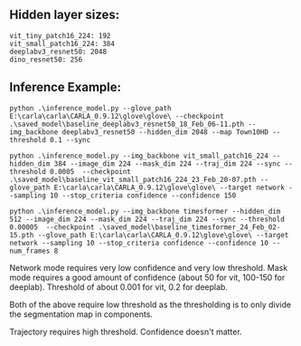 ## Hidden layer sizes:

```
vit_tiny_patch16_224: 192
vit_small_patch16_224: 384
deeplabv3_resnet50: 2048
dino_resnet50: 256
```

## Inference Example:

```
python .\inference_model.py --glove_path E:\carla\carla\CARLA_0.9.12\glove\glove\ --checkpoint .\saved_model\baseline_deeplabv3_resnet50_18_Feb_06-11.pth --img_backbone deeplabv3_resnet50 --hidden_dim 2048 --map Town10HD --threshold 0.1 --sync
```

```
python .\inference_model.py --img_backbone vit_small_patch16_224 --hidden_dim 384 --image_dim 224 --mask_dim 224 --traj_dim 224 --sync --threshold 0.0005  --checkpoint .\saved_model\baseline_vit_small_patch16_224_23_Feb_20-07.pth --glove_path E:\carla\carla\CARLA_0.9.12\glove\glove\ --target network --sampling 10 --stop_criteria confidence --confidence 150
```


```
python .\inference_model.py --img_backbone timesformer --hidden_dim 512 --image_dim 224 --mask_dim 224 --traj_dim 224 --sync --threshold 0.00005  --checkpoint .\saved_model\baseline_timesformer_24_Feb_02-15.pth --glove_path E:\carla\carla\CARLA_0.9.12\glove\glove\ --target network --sampling 10 --stop_criteria confidence --confidence 10 --num_frames 8 
```



Network mode requires very low confidence and very low threshold.
Mask mode requires a good amount of confidence (about 50 for vit, 100-150 for deeplab). Threshold of about 0.001 for vit, 0.2 for deeplab.

Both of the above require low threshold as the thresholding is to only divide the segmentation map in components.


Trajectory requires high threshold. Confidence doesn't matter.
